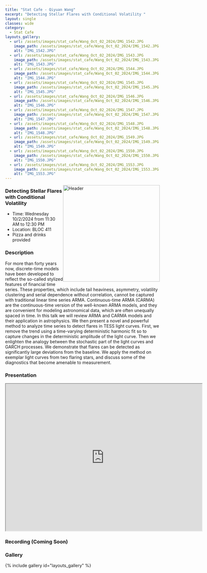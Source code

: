 ```yaml
---
title: "Stat Cafe - Qiyuan Wang"
excerpt: "Detecting Stellar Flares with Conditional Volatility "
layout: single
classes: wide
category: 
  - Stat Cafe
layouts_gallery:
  - url: /assets/images/stat_cafe/Wang_Oct_02_2024/IMG_1542.JPG
    image_path: /assets/images/stat_cafe/Wang_Oct_02_2024/IMG_1542.JPG
    alt: "IMG_1542.JPG"
  - url: /assets/images/stat_cafe/Wang_Oct_02_2024/IMG_1543.JPG
    image_path: /assets/images/stat_cafe/Wang_Oct_02_2024/IMG_1543.JPG
    alt: "IMG_1543.JPG"
  - url: /assets/images/stat_cafe/Wang_Oct_02_2024/IMG_1544.JPG
    image_path: /assets/images/stat_cafe/Wang_Oct_02_2024/IMG_1544.JPG
    alt: "IMG_1544.JPG"
  - url: /assets/images/stat_cafe/Wang_Oct_02_2024/IMG_1545.JPG
    image_path: /assets/images/stat_cafe/Wang_Oct_02_2024/IMG_1545.JPG
    alt: "IMG_1545.JPG"
  - url: /assets/images/stat_cafe/Wang_Oct_02_2024/IMG_1546.JPG
    image_path: /assets/images/stat_cafe/Wang_Oct_02_2024/IMG_1546.JPG
    alt: "IMG_1546.JPG"
  - url: /assets/images/stat_cafe/Wang_Oct_02_2024/IMG_1547.JPG
    image_path: /assets/images/stat_cafe/Wang_Oct_02_2024/IMG_1547.JPG
    alt: "IMG_1547.JPG"
  - url: /assets/images/stat_cafe/Wang_Oct_02_2024/IMG_1548.JPG
    image_path: /assets/images/stat_cafe/Wang_Oct_02_2024/IMG_1548.JPG
    alt: "IMG_1548.JPG"
  - url: /assets/images/stat_cafe/Wang_Oct_02_2024/IMG_1549.JPG
    image_path: /assets/images/stat_cafe/Wang_Oct_02_2024/IMG_1549.JPG
    alt: "IMG_1549.JPG"
  - url: /assets/images/stat_cafe/Wang_Oct_02_2024/IMG_1550.JPG
    image_path: /assets/images/stat_cafe/Wang_Oct_02_2024/IMG_1550.JPG
    alt: "IMG_1550.JPG"
  - url: /assets/images/stat_cafe/Wang_Oct_02_2024/IMG_1553.JPG
    image_path: /assets/images/stat_cafe/Wang_Oct_02_2024/IMG_1553.JPG
    alt: "IMG_1553.JPG"
---
```


<img src="https://jeroda7105.github.io/tamusgsa.github.io/assets/images/stat_cafe/Wang_Oct_02_2024/IMG_1554.JPG?raw=true" alt="Header" width="315" style="float: right;"/> 

### Detecting Stellar Flares with Conditional Volatility 

- Time: Wednesday 10/2/2024 from 11:30 AM to 12:30 PM
- Location: BLOC 411
- Pizza and drinks provided

### Description

For more than forty years now, discrete-time models have been developed to reflect the
so-called stylized features of financial time series. These properties, which include tail
heaviness, asymmetry, volatility clustering and serial dependence without correlation,
cannot be captured with traditional linear time series ARMA. Continuous-time ARMA
(CARMA) are the continuous-time version of the well-known ARMA models, and they are
convenient for modeling astronomical data, which are often unequally spaced in time. In
this talk we will review ARMA and CARMA models and their application in astrophysics.
We then present a novel and powerful method to analyze time series to detect flares in
TESS light curves. First, we remove the trend using a time-varying deterministic harmonic
fit so to capture changes in the deterministic amplitude of the light curve. Then we
enlighten the analogy between the stochastic part of the light curves and GARCH
processes. We demonstrate that flares can be detected as significantly large deviations
from the baseline. We apply the method on exemplar light curves from two flaring stars,
and discuss some of the diagnostics that become amenable to measurement. 


### Presentation
<iframe src="https://drive.google.com/file/d/1IuvvSetqTF569WFK_1EbN-ogVX25uzjn/preview" width="640" height="480" allow="autoplay"></iframe>

### Recording (Coming Soon)


### Gallery

{% include gallery id="layouts_gallery" %}
